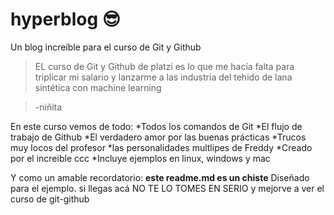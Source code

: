 # hyperblog 😎
Un blog increíble  para el curso de Git y Github
>EL curso de Git y Github de platzi es lo que me hacía falta para triplicar mi salario y lanzarme a las industria del tehido de lana sintética con machine learning 

> -niñita

En este curso vemos de todo:
*Todos los comandos de Git
*El flujo de trabajo de Github
*El verdadero amor por las buenas prácticas
*Trucos muy locos del profesor
*las personalidades multlipes de Freddy
*Creado por el increible ccc
*Incluye ejemplos en linux, windows y mac

Y como un amable recordatorio: **este readme.md es un chiste** Diseñado para el ejemplo. si llegas acá NO TE LO TOMES EN SERIO y mejorve a ver el curso de git-github